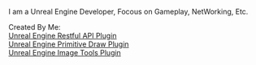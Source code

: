 I am a Unreal Engine Developer, Focous on Gameplay, NetWorking, Etc. 

Created By Me:   
[Unreal Engine Restful API Plugin](https://www.unrealengine.com/marketplace/en-US/product/restful-api-json-web-token-http)  
[Unreal Engine Primitive Draw Plugin](https://www.unrealengine.com/marketplace/zh-CN/product/primitive-draw-line-geometry)     
[Unreal Engine Image Tools Plugin](https://www.unrealengine.com/marketplace/zh-CN/product/image-tools)  
